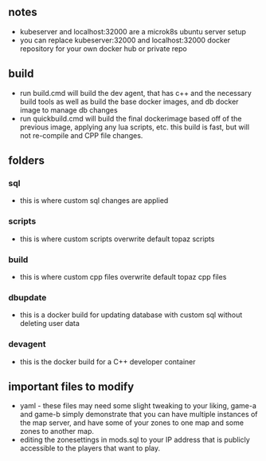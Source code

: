 ## notes
- kubeserver and localhost:32000 are a microk8s ubuntu server setup
- you can replace kubeserver:32000 and localhost:32000 docker repository for your own docker hub or private repo

## build
- run build.cmd will build the dev agent, that has c++ and the necessary build tools as well as build the base docker images, and db docker image to manage db changes
- run quickbuild.cmd will build the final dockerimage based off of the previous image, applying any lua scripts, etc.  this build is fast, but will not re-compile and CPP file changes.

## folders
### sql
- this is where custom sql changes are applied
### scripts
- this is where custom scripts overwrite default topaz scripts
### build
- this is where custom cpp files overwrite default topaz cpp files
### dbupdate
- this is a docker build for updating database with custom sql without deleting user data
### devagent
- this is the docker build for a C++ developer container

## important files to modify
- yaml - these files may need some slight tweaking to your liking, game-a and game-b simply demonstrate that you can have multiple instances of the map server, and have some of your zones to one map and some zones to another map.
- editing the zonesettings in mods.sql to your IP address that is publicly accessible to the players that want to play.